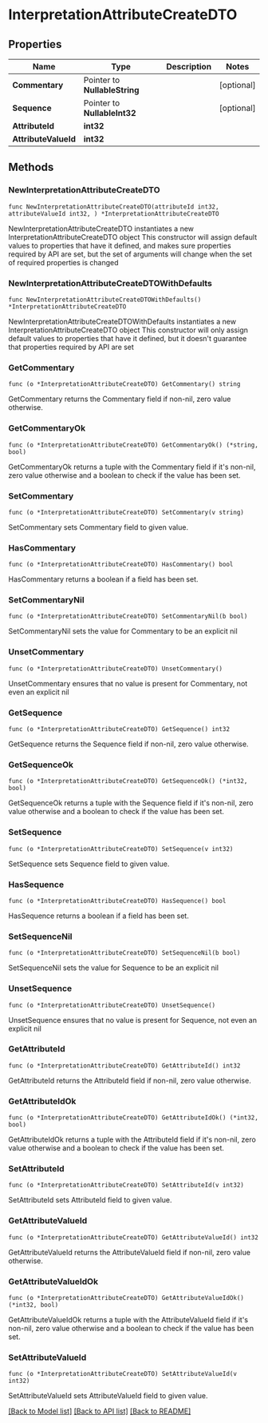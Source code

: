 # InterpretationAttributeCreateDTO

## Properties

Name | Type | Description | Notes
------------ | ------------- | ------------- | -------------
**Commentary** | Pointer to **NullableString** |  | [optional] 
**Sequence** | Pointer to **NullableInt32** |  | [optional] 
**AttributeId** | **int32** |  | 
**AttributeValueId** | **int32** |  | 

## Methods

### NewInterpretationAttributeCreateDTO

`func NewInterpretationAttributeCreateDTO(attributeId int32, attributeValueId int32, ) *InterpretationAttributeCreateDTO`

NewInterpretationAttributeCreateDTO instantiates a new InterpretationAttributeCreateDTO object
This constructor will assign default values to properties that have it defined,
and makes sure properties required by API are set, but the set of arguments
will change when the set of required properties is changed

### NewInterpretationAttributeCreateDTOWithDefaults

`func NewInterpretationAttributeCreateDTOWithDefaults() *InterpretationAttributeCreateDTO`

NewInterpretationAttributeCreateDTOWithDefaults instantiates a new InterpretationAttributeCreateDTO object
This constructor will only assign default values to properties that have it defined,
but it doesn't guarantee that properties required by API are set

### GetCommentary

`func (o *InterpretationAttributeCreateDTO) GetCommentary() string`

GetCommentary returns the Commentary field if non-nil, zero value otherwise.

### GetCommentaryOk

`func (o *InterpretationAttributeCreateDTO) GetCommentaryOk() (*string, bool)`

GetCommentaryOk returns a tuple with the Commentary field if it's non-nil, zero value otherwise
and a boolean to check if the value has been set.

### SetCommentary

`func (o *InterpretationAttributeCreateDTO) SetCommentary(v string)`

SetCommentary sets Commentary field to given value.

### HasCommentary

`func (o *InterpretationAttributeCreateDTO) HasCommentary() bool`

HasCommentary returns a boolean if a field has been set.

### SetCommentaryNil

`func (o *InterpretationAttributeCreateDTO) SetCommentaryNil(b bool)`

 SetCommentaryNil sets the value for Commentary to be an explicit nil

### UnsetCommentary
`func (o *InterpretationAttributeCreateDTO) UnsetCommentary()`

UnsetCommentary ensures that no value is present for Commentary, not even an explicit nil
### GetSequence

`func (o *InterpretationAttributeCreateDTO) GetSequence() int32`

GetSequence returns the Sequence field if non-nil, zero value otherwise.

### GetSequenceOk

`func (o *InterpretationAttributeCreateDTO) GetSequenceOk() (*int32, bool)`

GetSequenceOk returns a tuple with the Sequence field if it's non-nil, zero value otherwise
and a boolean to check if the value has been set.

### SetSequence

`func (o *InterpretationAttributeCreateDTO) SetSequence(v int32)`

SetSequence sets Sequence field to given value.

### HasSequence

`func (o *InterpretationAttributeCreateDTO) HasSequence() bool`

HasSequence returns a boolean if a field has been set.

### SetSequenceNil

`func (o *InterpretationAttributeCreateDTO) SetSequenceNil(b bool)`

 SetSequenceNil sets the value for Sequence to be an explicit nil

### UnsetSequence
`func (o *InterpretationAttributeCreateDTO) UnsetSequence()`

UnsetSequence ensures that no value is present for Sequence, not even an explicit nil
### GetAttributeId

`func (o *InterpretationAttributeCreateDTO) GetAttributeId() int32`

GetAttributeId returns the AttributeId field if non-nil, zero value otherwise.

### GetAttributeIdOk

`func (o *InterpretationAttributeCreateDTO) GetAttributeIdOk() (*int32, bool)`

GetAttributeIdOk returns a tuple with the AttributeId field if it's non-nil, zero value otherwise
and a boolean to check if the value has been set.

### SetAttributeId

`func (o *InterpretationAttributeCreateDTO) SetAttributeId(v int32)`

SetAttributeId sets AttributeId field to given value.


### GetAttributeValueId

`func (o *InterpretationAttributeCreateDTO) GetAttributeValueId() int32`

GetAttributeValueId returns the AttributeValueId field if non-nil, zero value otherwise.

### GetAttributeValueIdOk

`func (o *InterpretationAttributeCreateDTO) GetAttributeValueIdOk() (*int32, bool)`

GetAttributeValueIdOk returns a tuple with the AttributeValueId field if it's non-nil, zero value otherwise
and a boolean to check if the value has been set.

### SetAttributeValueId

`func (o *InterpretationAttributeCreateDTO) SetAttributeValueId(v int32)`

SetAttributeValueId sets AttributeValueId field to given value.



[[Back to Model list]](../README.md#documentation-for-models) [[Back to API list]](../README.md#documentation-for-api-endpoints) [[Back to README]](../README.md)


